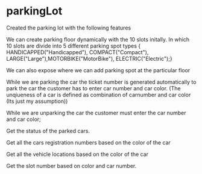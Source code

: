 # parkingLot

Created the parking lot with the following features

We can create parking floor dynamically with the 10 slots initally. In which 10 slots are divide into 5 different parking spot types { HANDICAPPED("Handicapped"), COMPACT("Compact"), LARGE("Large"),MOTORBIKE("MotorBike"), ELECTRIC("Electric");}

We can also expose where we can add parking spot at the particular floor

While we are parking the car the ticket number is generated automatically to park the car the customer has to enter car number and car color. (The unqiueness of a car is defined as combination of carnumber and car color (Its just my assumption))

While we are unparking the car the customer must enter the car number and car color;

Get the status of the parked cars.

Get all the cars registration numbers based on the color of the car

Get all the vehicle locations based on the color of the car

Get the slot number based on color and car number.
